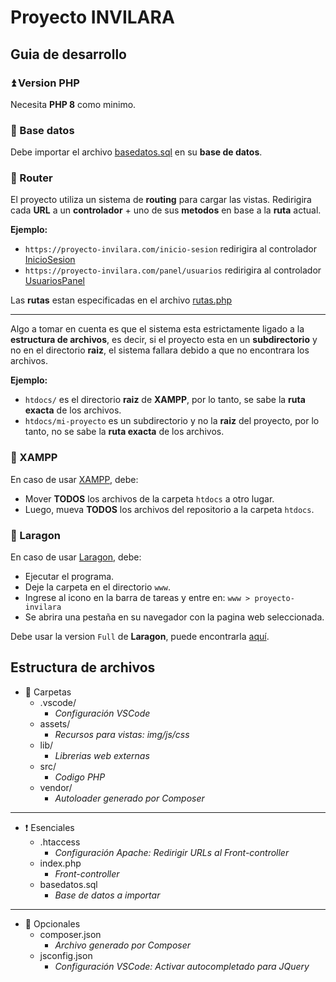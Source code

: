 # Proyecto INVILARA

## Guia de desarrollo

### ⏫ Version PHP

Necesita **PHP 8** como minimo.

### 📄 Base datos

Debe importar el archivo [basedatos.sql](https://github.com/Rikiub/proyecto-invilara/blob/afcfc29864a820c34d72128fb46d219a4ae3b123/basedatos.sql) en su **base de datos**.

### 🚝 Router

El proyecto utiliza un sistema de **routing** para cargar las vistas. Redirigira cada **URL** a un **controlador** + uno de sus **metodos** en base a la **ruta** actual. 

**Ejemplo:**

- `https://proyecto-invilara.com/inicio-sesion` redirigira al controlador [InicioSesion](https://github.com/Rikiub/proyecto-invilara/blob/f32ead9eb0598c31305c8e1dadb182488fdac082/src/Controlador/InicioSesion.php)
- `https://proyecto-invilara.com/panel/usuarios` redirigira al controlador [UsuariosPanel](https://github.com/Rikiub/proyecto-invilara/blob/f32ead9eb0598c31305c8e1dadb182488fdac082/src/Controlador/UsuariosPanel.php)

Las **rutas** estan especificadas en el archivo [rutas.php](https://github.com/Rikiub/proyecto-invilara/blob/cb1530786982273b96594d43e83e772fa9d0820d/src/rutas.php)

---

Algo a tomar en cuenta es que el sistema esta estrictamente ligado a la **estructura de archivos**, es decir, si el proyecto esta en un **subdirectorio** y no en el directorio **raiz**, el sistema fallara debido a que no encontrara los archivos.

**Ejemplo:**

- `htdocs/` es el directorio **raiz** de **XAMPP**, por lo tanto, se sabe la **ruta exacta** de los archivos.
- `htdocs/mi-proyecto` es un subdirectorio y no la **raiz** del proyecto, por lo tanto, no se sabe la **ruta exacta** de los archivos.

### 🔶 XAMPP

En caso de usar [XAMPP](https://www.apachefriends.org/), debe:

- Mover **TODOS** los archivos de la carpeta `htdocs` a otro lugar.
- Luego, mueva **TODOS** los archivos del repositorio a la carpeta `htdocs`.

### 🐘 Laragon

En caso de usar [Laragon](https://laragon.org/), debe:

- Ejecutar el programa.
- Deje la carpeta en el directorio `www`.
- Ingrese al icono en la barra de tareas y entre en: `www > proyecto-invilara`
- Se abrira una pestaña en su navegador con la pagina web seleccionada.

Debe usar la version `Full` de **Laragon**, puede encontrarla [aquí](https://laragon.org/download/). 

## Estructura de archivos

- 📁 Carpetas
    - .vscode/
        - *Configuración VSCode*
    - assets/
        - *Recursos para vistas: img/js/css*
    - lib/
        - *Librerias web externas*
    - src/
        - *Codigo PHP*
    - vendor/ 
        - *Autoloader generado por Composer*

---

- ❗ Esenciales
    - .htaccess
        - *Configuración Apache: Redirigir URLs al Front-controller*
    - index.php 
        - *Front-controller*
    - basedatos.sql
        - *Base de datos a importar*

---

- 🔵 Opcionales
    - composer.json
        - *Archivo generado por Composer*
    - jsconfig.json
        - *Configuración VSCode: Activar autocompletado para JQuery*

